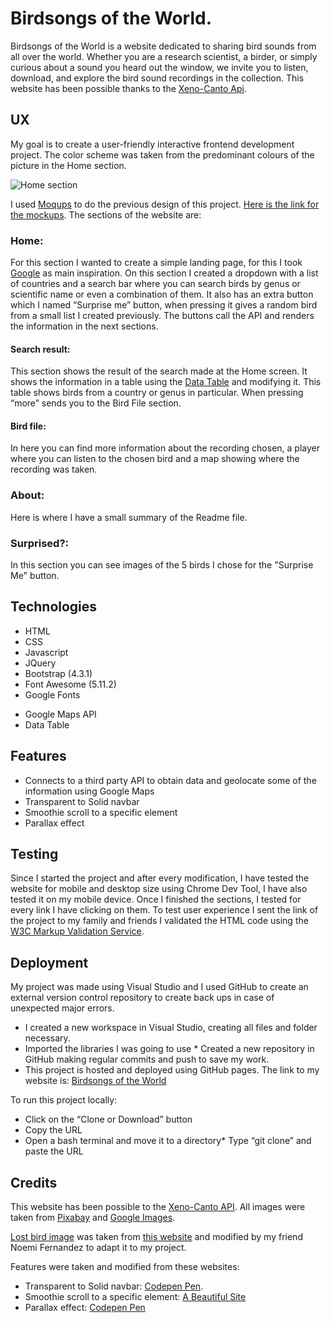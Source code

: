 # Birdsongs of the World.

Birdsongs of the World is a website dedicated to sharing bird sounds from all over the world. Whether you are a research scientist, a birder, or simply curious about a sound you heard out the window, we invite you to listen, download, and explore the bird sound recordings in the collection. This website has been possible thanks to the [Xeno-Canto Api](https://www.xeno-canto.org/article/153).

## UX

My goal is to create a user-friendly interactive frontend development project. The color scheme was taken from the predominant colours of the picture in the Home section.

![Home section](https://github.com/elisamunoz/birdsongs-project/blob/master/assets/images/mockup-images/multi-device-mockup.png)

I used [Moqups](https://moqups.com/) to do the previous design of this project. [Here is the link for the mockups](https://github.com/elisamunoz/birdsongs-project/tree/master/assets/images/mockup-images).
The sections of the website are:

### Home:

For this section I wanted to create a simple landing page, for this I took [Google](https://www.google.com) as main inspiration. On this section I created a dropdown with a list of countries and a search bar where you can search birds by genus or scientific name or even a combination of them. It also has an extra button which I named “Surprise me” button, when pressing it gives a random bird from a small list I created previously. The buttons call the API and renders the information in the next sections.

#### Search result:

This section shows the result of the search made at the Home screen. It shows the information in a table using the [Data Table](https://datatables.net/) and modifying it. This table shows birds from a country or genus in particular. When pressing “more” sends you to the Bird File section.

#### Bird file:

In here you can find more information about the recording chosen, a player where you can listen to the chosen bird and a map showing where the recording was taken.

### About:

Here is where I have a small summary of the Readme file.

### Surprised?:

In this section you can see images of the 5 birds I chose for the "Surprise Me" button.

## Technologies

- HTML
- CSS
- Javascript
- JQuery
- Bootstrap (4.3.1)
- Font Awesome (5.11.2)
- Google Fonts
* Google Maps API
* Data Table


## Features

- Connects to a third party API to obtain data and geolocate some of the information using Google Maps
- Transparent to Solid navbar
- Smoothie scroll to a specific element
- Parallax effect

## Testing

Since I started the project and after every modification, I have tested the website for mobile and desktop size using Chrome Dev Tool, I have also tested it on my mobile device. Once I finished the sections, I tested for every link I have clicking on them. To test user experience I sent the link of the project to my family and friends I validated the HTML code using the [W3C Markup Validation Service](https://validator.w3.org/).

## Deployment

My project was made using Visual Studio and I used GitHub to create an external version control repository to create back ups in case of unexpected major errors.
* I created a new workspace in Visual Studio, creating all files and folder necessary. 
* Imported the libraries I was going to use * Created a new repository in GitHub making regular commits and push to save my work.  
* This project is hosted and deployed using GitHub pages. The link to my website is: [Birdsongs of the World](https://elisamunoz.github.io/birdsongs-project/)

To run this project locally:
* Click on the “Clone or Download” button
* Copy the URL
* Open a bash terminal and move it to a directory* Type “git clone” and paste the URL

## Credits

This website has been possible to the [Xeno-Canto API](https://www.xeno-canto.org/article/153). All images were taken from [Pixabay](https://pixabay.com/) and [Google Images](https://images.google.com/).

[Lost bird image](https://github.com/elisamunoz/birdsongs-project/blob/master/assets/images/lostbird.jpg) was taken from [this website](https://www.behance.net/gallery/51327889/Tourist-Pigeon) and modified by my friend Noemi Fernandez to adapt it to my project.

Features were taken and modified from these websites:

- Transparent to Solid navbar: [Codepen Pen](https://codepen.io/sonorangirl/pen/XmRBjq).
- Smoothie scroll to a specific element: [A Beautiful Site](https://www.abeautifulsite.net/smoothly-scroll-to-an-element-without-a-jquery-plugin-2)
- Parallax effect: [Codepen Pen](https://codepen.io/corneliuslabuschagne/pen/rNaNgdB?editors=1000)
